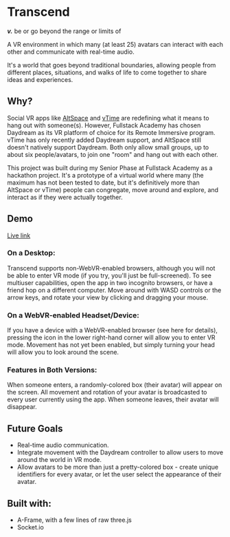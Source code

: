 # Transcend

***v.*** be or go beyond the range or limits of

A VR environment in which many (at least 25) avatars can interact with each other and communicate with real-time audio.

It's a world that goes beyond traditional boundaries, allowing people from different places, situations, and walks of life to come together to share ideas and experiences.

## Why?

Social VR apps like [AltSpace](https://altvr.com/) and [vTime](https://vtime.net/) are redefining what it means to hang out with someone(s). However, Fullstack Academy has chosen Daydream as its VR platform of choice for its Remote Immersive program. vTime has only recently added Daydream support, and AltSpace still doesn't natively support Daydream. Both only allow small groups, up to about six people/avatars, to join one "room" and hang out with each other.

This project was built during my Senior Phase at Fullstack Academy as a hackathon project. It's a prototype of a virtual world where many (the maximum has not been tested to date, but it's definitively more than AltSpace or vTime) people can congregate, move around and explore, and interact as if they were actually together.

## Demo

[Live link](https://transcend.herokuapp.com/)

### On a Desktop:

Transcend supports non-WebVR-enabled browsers, although you will not be able to enter VR mode (if you try, you'll just be full-screened). To see multiuser capabilities, open the app in two incognito browsers, or have a friend hop on a different computer. Move around with WASD controls or the arrow keys, and rotate your view by clicking and dragging your mouse.

### On a WebVR-enabled Headset/Device:

If you have a device with a WebVR-enabled browser (see here for details), pressing the icon in the lower right-hand corner will allow you to enter VR mode. Movement has not yet been enabled, but simply turning your head will allow you to look around the scene.

### Features in Both Versions:

When someone enters, a randomly-colored box (their avatar) will appear on the screen. All movement and rotation of your avatar is broadcasted to every user currently using the app. When someone leaves, their avatar will disappear.

## Future Goals

* Real-time audio communication.
* Integrate movement with the Daydream controller to allow users to move around the world in VR mode.
* Allow avatars to be more than just a pretty-colored box - create unique identifiers for every avatar, or let the user select the appearance of their avatar.

## Built with:

* A-Frame, with a few lines of raw three.js
* Socket.io
